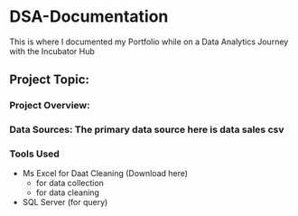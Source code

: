# DSA-Documentation
This is where I documented my Portfolio while on a Data Analytics Journey with the Incubator Hub


## Project Topic:

### Project Overview:
### Data Sources: The primary data source here is data sales csv

### Tools Used
- Ms Excel for Daat Cleaning (Download here)
  - for data collection
  - for data cleaning
- SQL Server (for query)
